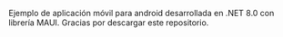 Ejemplo de aplicación móvil para android desarrollada en .NET 8.0 con librería MAUI.
Gracias por descargar este repositorio.
